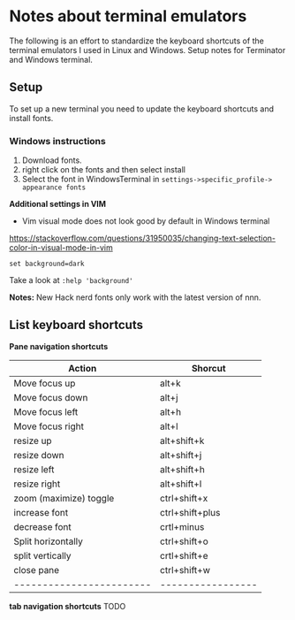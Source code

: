 # Notes about terminal emulators

The following is an effort to standardize the keyboard shortcuts of the terminal emulators I used in Linux and Windows. Setup notes for Terminator and Windows terminal. 

## Setup

To set up a new terminal you need to update the keyboard shortcuts and install fonts.

### Windows instructions
1) Download fonts.
2) right click on the fonts and then select install
3) Select the font in WindowsTerminal in `settings->specific_profile-> appearance fonts` 

**Additional settings in VIM**
* Vim visual mode does not look good by default in Windows terminal

https://stackoverflow.com/questions/31950035/changing-text-selection-color-in-visual-mode-in-vim

```
set background=dark
```
Take a look at `:help 'background'`

**Notes:**
New Hack nerd fonts only work with the latest version of nnn.

## List keyboard shortcuts

**Pane navigation shortcuts**

| Action                 | Shorcut         |
|------------------------|-----------------|
| Move focus up          | alt+k           |
| Move focus down        | alt+j           |
| Move focus left        | alt+h           |
| Move focus right       | alt+l           |
| resize up              | alt+shift+k     |
| resize down            | alt+shift+j     |
| resize left            | alt+shift+h     |
| resize right           | alt+shift+l     |
| zoom (maximize) toggle | ctrl+shift+x    |
| increase font          | ctrl+shift+plus |
| decrease font          | crtl+minus      |
| Split horizontally     | ctrl+shift+o    |
| split vertically       | crtl+shift+e    |
| close pane             | ctrl+shift+w    |
|------------------------|-----------------|

**tab navigation shortcuts**
TODO
